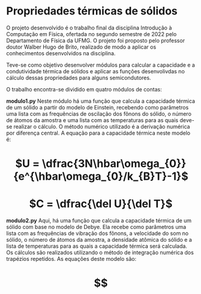 # Propriedades térmicas de sólidos

  O projeto desenvolvido é o trabalho final da disciplina Introdução à Computação em Física, ofertada no segundo semestre de 2022 pelo Departamento de Física da UFMG. O projeto foi proposto pelo professor doutor Walber Hugo de Brito, realizado de modo a aplicar os conhecimentos desenvolvidos na disciplina.

  Teve-se como objetivo desenvolver módulos para calcular a capacidade e a condutividade térmica de sólidos e aplicar as funções desenvolivdas no cálculo dessas propriedades para alguns semicondutores.

  O trabalho encontra-se dividido em quatro módulos de contas:
  
**modulo1.py**
  Neste módulo há uma função que calcula a capacidade térmica de um sólido a partir do modelo de Einstein, recebendo como parâmetros uma lista com as frequências de oscilação dos fônons do sólido, o número de átomos da amostra e uma lista com as temperaturas para as quais deve-se realizar o cálculo. O método numérico utilizado é a derivação numérica por diferença central.
  A equação para a capacidade térmica neste modelo é:
  
  <h1 align="center"> $U = \dfrac{3N\hbar\omega_{0}}{e^{\hbar\omega_{0}/k_{B}T}-1}$ </h1>
  <h1 align="center"> $C = \dfrac{\del U}{\del T}$ </h1>
  
**modulo2.py**
  Aqui, há uma função que calcula a capacidade térmica de um sólido com base no modelo de Debye. Ela recebe como parâmetros uma lista com as frequências de vibração dos fônons, a velocidade do som no sólido, o número de átomos da amostra, a densidade atômica do sólido e a lista de temperaturas para as quais a capacidade térmica será calculada. Os cálculos são realizados utilizando o método de integração numérica dos trapézios repetidos.
    As equações deste modelo são:
<h1 align="center"> $$ </h1>
